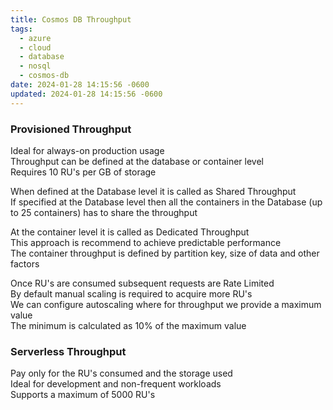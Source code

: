 ```yaml
---
title: Cosmos DB Throughput
tags:
  - azure
  - cloud
  - database
  - nosql
  - cosmos-db
date: 2024-01-28 14:15:56 -0600
updated: 2024-01-28 14:15:56 -0600
---
```


### Provisioned Throughput

Ideal for always-on production usage  
Throughput can be defined at the database or container level  
Requires 10 RU's per GB of storage

When defined at the Database level it is called as Shared Throughput  
If specified at the Database level then all the containers in the Database (up to 25 containers) has to share the throughput

At the container level it is called as Dedicated Throughput  
This approach is recommend to achieve predictable performance  
The container throughput is defined by partition key, size of data and other factors

Once RU's are consumed subsequent requests are Rate Limited  
By default manual scaling is required to acquire more RU's  
We can configure autoscaling where for throughput we provide a maximum value  
The minimum is calculated as 10% of the maximum value

### Serverless Throughput

Pay only for the RU's consumed and the storage used  
Ideal for development and non-frequent workloads  
Supports a maximum of 5000 RU's
